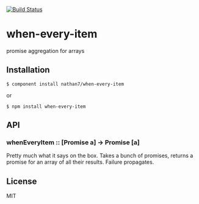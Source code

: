 [![Build Status](https://travis-ci.org/nathan7/when-every-item.png?branch=feature/extensions)](https://travis-ci.org/nathan7/when-every-item)

# when-every-item

  promise aggregation for arrays

## Installation

    $ component install nathan7/when-every-item

  or

    $ npm install when-every-item

## API

### whenEveryItem :: [Promise a] -> Promise [a]

  Pretty much what it says on the box. Takes a bunch of promises, returns a promise for an array of all their results. Failure propagates.

## License

  MIT
